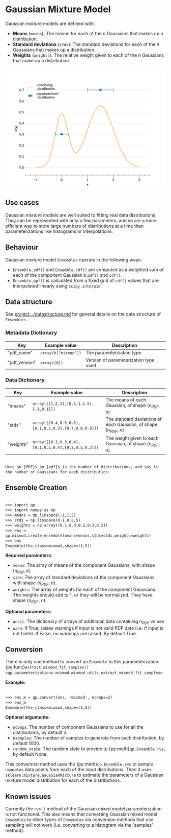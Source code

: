 # Gaussian Mixture Model

Gaussian mixture models are defined with:

- **Means** (`means`): The means for each of the $n$ Gaussians that makes up a distribution.
- **Standard deviations** (`stds`): The standard deviations for each of the $n$ Gaussians that makes up a distribution.
- **Weights** (`weights`): The relative weight given to each of the $n$ Gaussians that make up a distribution.

![mixmod-example](../../assets/mixmod-bimodal-example.svg)

## Use cases

Gaussian mixture models are well suited to fitting real data distributions. They can be represented with only a few parameters, and so are a more efficient way to store large numbers of distributions at a time than parameterizations like histograms or interpolations.

## Behaviour

Gaussian mixture model `Ensembles` operate in the following ways:

- `Ensemble.pdf()` and `Ensemble.cdf()` are computed as a weighted sum of each of the component Gaussian's `pdf()` and `cdf()`.
- `Ensemble.ppf()` is calculated from a fixed grid of `cdf()` values that are interpolated linearly using `scipy.interp1d`.

## Data structure

See <project:../datastructure.md> for general details on the data structure of `Ensembles`.

### Metadata Dictionary

| Key           | Example value        | Description                           |
| ------------- | -------------------- | ------------------------------------- |
| "pdf_name"    | `array(b["mixmod"])` | The parameterization type             |
| "pdf_version" | `array([0])`         | Version of parameterization type used |

### Data Dictionary

| Key       | Example value                                        | Description                                                         |
| --------- | ---------------------------------------------------- | ------------------------------------------------------------------- |
| "means"   | `array([[1,2,3],[0.5,1,1.5],[-1,0,1]])`              | The means of each Gaussian, of shape ($n_{PDF}$, $n$)               |
| "stds"    | `array([[0.4,0.5,0.6],[0.1,0.2,0.3],[0.7,0.8,0.9]])` | The standard deviations of each Gaussian, of shape ($n_{PDF}$, $n$) |
| "weights" | `array([[0.3,0.3,0.4],[0.1,0.5,0.4],[0.2,0.5,0.3]])` | The weight given to each Gaussian, of shape ($n_{PDF}$, $n$)        |

```{note}

Here $n_{PDF}$ $n_{pdf}$ is the number of distributions, and $n$ is the number of Gaussians for each distribution.

```

## Ensemble Creation

```{doctest}

>>> import qp
>>> import numpy as np
>>> means = np.linspace(-1,1,5)
>>> stds = np.linspace(0.1,0.8,5)
>>> weights = np.array([0.1,0.3,0.2,0.2,0.2])
>>> ens = qp.mixmod.create_ensemble(means=means,stds=stds,weights=weights)
>>> ens
Ensemble(the_class=mixmod,shape=(1,5))

```

**Required parameters**:

- `means`: The array of means of the component Gaussians, with shape ($n_{PDF}$,$n$).
- `stds`: The array of standard deviations of the component Gaussians, with shape ($n_{PDF}$, $n$).
- `weights`: The array of weights for each of the component Gaussians. The weights should add to 1, or they will be normalized. They have shape ($n_{PDF}$, $n$).

**Optional parameters:**

- `ancil`: The dictionary of arrays of additional data containing $n_{PDF}$ values
- `warn`: If True, raises warnings if input is not valid PDF data (i.e. if input is not finite). If False, no warnings are raised. By default True.

## Conversion

There is only one method to convert an `Ensemble` to this parameterization: {py:func}`extract_mixmod_fit_samples() <qp.parameterizations.mixmod.mixmod_utils.extract_mixmod_fit_samples>`.

**Example:**

```{doctest}

>>> ens_m = qp.convert(ens, 'mixmod', ncomps=2)
>>> ens_m
Ensemble(the_class=mixmod,shape=(1,5))

```

**Optional arguments:**

- `ncomps`: The number of component Gaussians to use for all the distributions, by default 3.
- `nsamples`: The number of samples to generate from each distribution, by default 1000.
- `random_state`: The random state to provide to {py:meth}`qp.Ensemble.rvs`, by default None.

This conversion method uses the {py:meth}`qp.Ensemble.rvs` to sample `nsamples` data points from each of the input distributions. Then it uses `sklearn.mixture.GaussianMixture` to estimate the parameters of a Gaussian mixture model distribution for each of the distributions.

## Known issues

Currently the `rvs()` method of the Gaussian mixed model parameterization is not functional. This also means that converting Gaussian mixed model `Ensembles` to other types of `Ensembles` via conversion methods that use sampling will not work (i.e. converting to a histogram via the 'samples' method).
